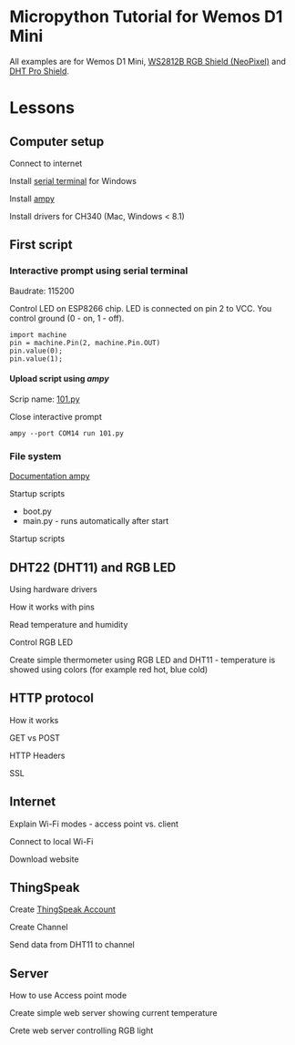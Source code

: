 # Micropython Tutorial for Wemos D1 Mini

All examples are for Wemos D1 Mini, [WS2812B RGB Shield (NeoPixel)](https://www.wemos.cc/product/ws2812b-rgb-shield.html) and [DHT Pro Shield](https://www.wemos.cc/product/dht-pro-shield.html).

# Lessons
## Computer setup

Connect to internet

Install [serial terminal](http://www.putty.org/) for Windows

Install [ampy](https://learn.adafruit.com/micropython-basics-load-files-and-run-code/overview)

Install drivers for CH340 (Mac, Windows < 8.1)

## First script

### Interactive prompt using serial terminal

Baudrate: 115200

Control LED on ESP8266 chip. LED is connected on pin 2 to VCC. You control ground (0 - on, 1 - off).

```
import machine
pin = machine.Pin(2, machine.Pin.OUT)
pin.value(0);
pin.value(1);
```

#### Upload script using _ampy_

Scrip name: [101.py](101.py)

Close interactive prompt

```
ampy --port COM14 run 101.py
```

### File system

[Documentation ampy](https://learn.adafruit.com/micropython-basics-load-files-and-run-code/file-operations)

Startup scripts
* boot.py
* main.py - runs automatically after start

Startup scripts

## DHT22 (DHT11) and RGB LED

Using hardware drivers

How it works with pins

Read temperature and humidity

Control RGB LED

Create simple thermometer using RGB LED and DHT11 - temperature is showed using colors (for example red hot, blue cold)

## HTTP protocol

How it works

GET vs POST

HTTP Headers

SSL

## Internet

Explain Wi-Fi modes - access point vs. client

Connect to local Wi-Fi

Download website

## ThingSpeak

Create [ThingSpeak Account](https://thingspeak.com/)

Create Channel

Send data from DHT11 to channel

## Server

How to use Access point mode

Create simple web server showing current temperature

Crete web server controlling RGB light

